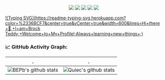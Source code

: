 
<!--   my-icons -->
<p align="center">
    <a href="https://github.com/K332/K332"><img src="https://img.shields.io/badge/status-updating-brightgreen.svg"></a>
    <a href="https://github.com/python/cpython"><img src="https://img.shields.io/badge/Python-3.10-FF1493.svg"></a>
    <a href="https://github.com/K332/K332/graphs/contributors"><img src="https://img.shields.io/github/contributors/K332/K332?color=blue"></a>
    <a href="https://github.com/K332/K332/stargazers"><img src="https://img.shields.io/github/stars/K332/K332.svg?logo=github"></a>
    <a href="https://github.com/K332/K332/network/members"><img src="https://img.shields.io/github/forks/K332/K332.svg?color=blue&logo=github"></a>
</p>

<!--
**K332/K332** is a ✨ _special_ ✨ repository because its `README.md` (this file) appears on your GitHub profile.

Here are some ideas to get you started:

- 🔭 I’m currently working on ...
- 🌱 I’m currently learning ...
- 👯 I’m looking to collaborate on ...
- 🤔 I’m looking for help with ...
- 💬 Ask me about ...
- 📫 How to reach me: ...
- 😄 Pronouns: ...
- ⚡ Fun fact: ...
-->

<!--   my-ticker -->    
[![Typing SVG](https://readme-typing-svg.herokuapp.com?color=%2336BCF7&center=true&vCenter=true&width=600&lines=Hi+there+👋,+I+am+Brock Teddy;+Welcome+to+My+Profile!;Always+learning+new+things+;)](https://git.io/typing-svg)



<!--   GitHub stats graph -->
### 📈 GitHub Activity Graph:
<!-- [![BEPb's github activity graph](https://github-readme-activity-graph.cyclic.app/graph?username=BEPb&theme=github-compact)](https://github.com/BEPb/github-readme-activity-graph) -->

| .                                                                                                                                       | .                                                                                                                         |
|-----------------------------------------------------------------------------------------------------------------------------------------|---------------------------------------------------------------------------------------------------------------------------|
| ![BEPb's github stats](https://github-readme-stats.vercel.app/api?username=K332&show_icons=true&theme=radical&include_all_commits=true) | ![Quiec's github stats](https://github-readme-stats.vercel.app/api/top-langs/?username=K332&theme=radical&layout=compact) |












